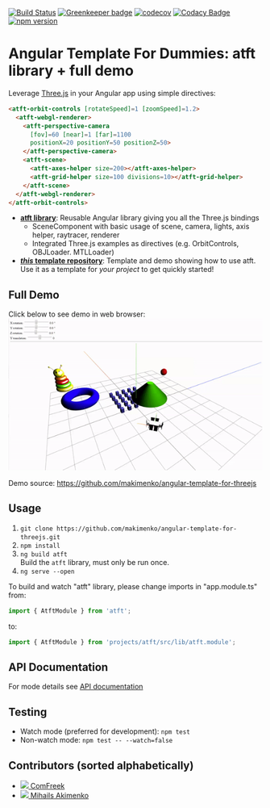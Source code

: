 [![Build Status](https://api.travis-ci.com/makimenko/angular-template-for-threejs.svg?branch=master)](https://travis-ci.com/makimenko/angular-template-for-threejs)
[![Greenkeeper badge](https://badges.greenkeeper.io/makimenko/angular-template-for-threejs.svg)](https://greenkeeper.io/)
[![codecov](https://codecov.io/gh/makimenko/angular-template-for-threejs/branch/master/graph/badge.svg)](https://codecov.io/gh/makimenko/angular-template-for-threejs)
[![Codacy Badge](https://api.codacy.com/project/badge/Grade/94e8d8689ae546d7a3e077ff3b5c5192)](https://app.codacy.com/app/mihails.akimenko/angular-template-for-threejs?utm_source=github.com&utm_medium=referral&utm_content=makimenko/angular-template-for-threejs&utm_campaign=Badge_Grade_Dashboard)
[![npm version](https://badge.fury.io/js/atft.svg)](https://badge.fury.io/js/atft)

# Angular Template For Dummies: atft library + full demo

Leverage [Three.js](https://threejs.org) in your Angular app using simple directives:

```html
<atft-orbit-controls [rotateSpeed]=1 [zoomSpeed]=1.2>
  <atft-webgl-renderer>
    <atft-perspective-camera
      [fov]=60 [near]=1 [far]=1100
      positionX=20 positionY=50 positionZ=50>
    </atft-perspective-camera>
    <atft-scene>
      <atft-axes-helper size=200></atft-axes-helper>
      <atft-grid-helper size=100 divisions=10></atft-grid-helper>
    </atft-scene>
  </atft-webgl-renderer>
</atft-orbit-controls>
```

- [**atft library**](https://www.npmjs.com/package/atft): Reusable Angular library giving you all the Three.js bindings
  - SceneComponent with basic usage of scene, camera, lights, axis helper, raytracer, renderer
  - Integrated Three.js examples as directives (e.g. OrbitControls, OBJLoader. MTLLoader)
- [**_this_ template repository**](https://github.com/makimenko/angular-template-for-threejs): Template and demo showing how to use atft. Use it as a template for _your project_ to get quickly started!

## Full Demo

Click below to see demo in web browser:<br>
<a href="https://makimenko.github.io/angular-template-for-threejs/demo"><img src="https://raw.githubusercontent.com/makimenko/files/master/angular-template-for-threejs/images/demo.gif"></a>

Demo source: <https://github.com/makimenko/angular-template-for-threejs>

## Usage

1. `git clone https://github.com/makimenko/angular-template-for-threejs.git`
2. `npm install`
3. `ng build atft`<br>
   Build the `atft` library, must only be run once.
4. `ng serve --open`

To build and watch "atft" library, please change imports in "app.module.ts" from:
```typescript
import { AtftModule } from 'atft';
```
to:
```typescript
import { AtftModule } from 'projects/atft/src/lib/atft.module';
```

## API Documentation

For mode details see [API documentation](https://makimenko.github.io/angular-template-for-threejs)

## Testing

- Watch mode (preferred for development): `npm test`
- Non-watch mode: `npm test -- --watch=false`

## Contributors (sorted alphabetically)

- [<img src="https://avatars0.githubusercontent.com/u/1827709?s=20"> ComFreek](https://github.com/ComFreek)
- [<img src="https://avatars1.githubusercontent.com/u/11466819?s=20"> Mihails Akimenko](https://github.com/makimenko)
